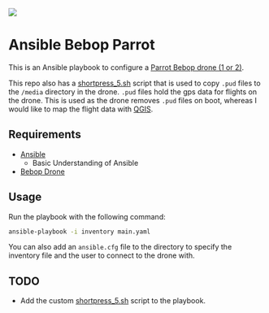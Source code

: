 ![](https://techcrunch.com/wp-content/uploads/2015/03/parrot-bebop-camera.jpg?w=990&crop=1)

# Ansible Bebop Parrot

This is an Ansible playbook to configure a [Parrot Bebop drone (1 or 2)](https://www.parrot.com/en/support/documentation/bebop-range).

This repo also has a [shortpress_5.sh](shortpress_5.sh) script that is used to copy `.pud` files to the `/media` directory in the drone. `.pud` files hold the gps data for flights on the drone. This is used as the drone removes `.pud` files on boot, whereas I would like to map the flight data with [QGIS](https://qgis.org/en/site/).

## Requirements

- [Ansible](https://www.ansible.com/)
  - Basic Understanding of Ansible
- [Bebop Drone](https://www.parrot.com/en/drones/parrot-bebop-2)

## Usage

Run the playbook with the following command:

```bash
ansible-playbook -i inventory main.yaml
```

You can also add an `ansible.cfg` file to the directory to specify the inventory file and the user to connect to the drone with.

## TODO

- Add the custom [shortpress_5.sh](shortpress_5.sh) script to the playbook.

